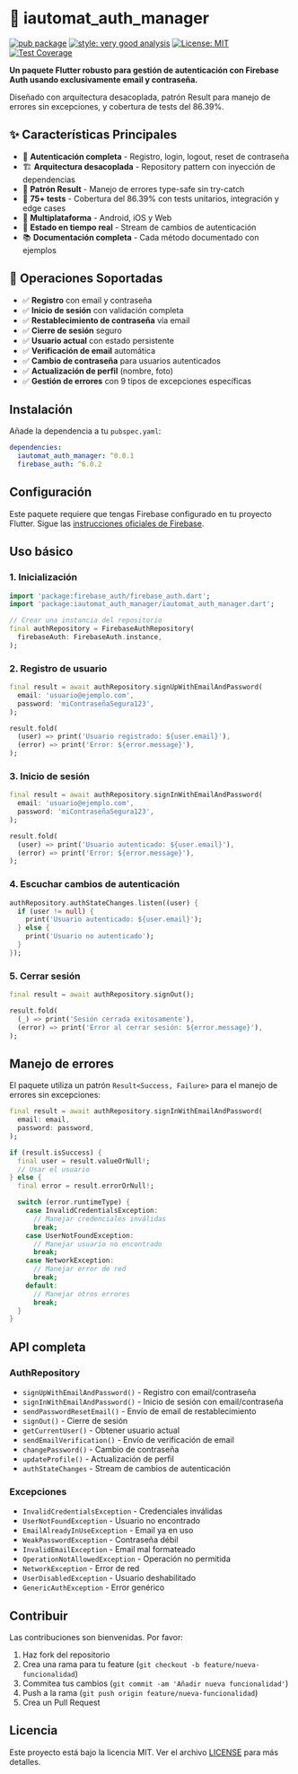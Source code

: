 # 🔐 iautomat_auth_manager

[![pub package](https://img.shields.io/pub/v/iautomat_auth_manager.svg)](https://pub.dev/packages/iautomat_auth_manager)
[![style: very good analysis](https://img.shields.io/badge/style-very_good_analysis-B22C89.svg)](https://pub.dev/packages/very_good_analysis)
[![License: MIT](https://img.shields.io/badge/License-MIT-yellow.svg)](https://opensource.org/licenses/MIT)
[![Test Coverage](https://img.shields.io/badge/coverage-86.39%25-brightgreen.svg)](https://github.com/yourusername/iautomat_auth_manager)

**Un paquete Flutter robusto para gestión de autenticación con Firebase Auth usando exclusivamente email y contraseña.**

Diseñado con arquitectura desacoplada, patrón Result para manejo de errores sin excepciones, y cobertura de tests del 86.39%.

## ✨ Características Principales

- 🔐 **Autenticación completa** - Registro, login, logout, reset de contraseña
- 🏗️ **Arquitectura desacoplada** - Repository pattern con inyección de dependencias
- 🎯 **Patrón Result** - Manejo de errores type-safe sin try-catch
- 🧪 **75+ tests** - Cobertura del 86.39% con tests unitarios, integración y edge cases
- 📱 **Multiplataforma** - Android, iOS y Web
- 🔄 **Estado en tiempo real** - Stream de cambios de autenticación
- 📚 **Documentación completa** - Cada método documentado con ejemplos

## 🔐 Operaciones Soportadas

- ✅ **Registro** con email y contraseña
- ✅ **Inicio de sesión** con validación completa
- ✅ **Restablecimiento de contraseña** vía email
- ✅ **Cierre de sesión** seguro
- ✅ **Usuario actual** con estado persistente
- ✅ **Verificación de email** automática
- ✅ **Cambio de contraseña** para usuarios autenticados
- ✅ **Actualización de perfil** (nombre, foto)
- ✅ **Gestión de errores** con 9 tipos de excepciones específicas

## Instalación

Añade la dependencia a tu `pubspec.yaml`:

```yaml
dependencies:
  iautomat_auth_manager: ^0.0.1
  firebase_auth: ^6.0.2
```

## Configuración

Este paquete requiere que tengas Firebase configurado en tu proyecto Flutter. Sigue las [instrucciones oficiales de Firebase](https://firebase.google.com/docs/flutter/setup).

## Uso básico

### 1. Inicialización

```dart
import 'package:firebase_auth/firebase_auth.dart';
import 'package:iautomat_auth_manager/iautomat_auth_manager.dart';

// Crear una instancia del repositorio
final authRepository = FirebaseAuthRepository(
  firebaseAuth: FirebaseAuth.instance,
);
```

### 2. Registro de usuario

```dart
final result = await authRepository.signUpWithEmailAndPassword(
  email: 'usuario@ejemplo.com',
  password: 'miContraseñaSegura123',
);

result.fold(
  (user) => print('Usuario registrado: ${user.email}'),
  (error) => print('Error: ${error.message}'),
);
```

### 3. Inicio de sesión

```dart
final result = await authRepository.signInWithEmailAndPassword(
  email: 'usuario@ejemplo.com',
  password: 'miContraseñaSegura123',
);

result.fold(
  (user) => print('Usuario autenticado: ${user.email}'),
  (error) => print('Error: ${error.message}'),
);
```

### 4. Escuchar cambios de autenticación

```dart
authRepository.authStateChanges.listen((user) {
  if (user != null) {
    print('Usuario autenticado: ${user.email}');
  } else {
    print('Usuario no autenticado');
  }
});
```

### 5. Cerrar sesión

```dart
final result = await authRepository.signOut();

result.fold(
  (_) => print('Sesión cerrada exitosamente'),
  (error) => print('Error al cerrar sesión: ${error.message}'),
);
```

## Manejo de errores

El paquete utiliza un patrón `Result<Success, Failure>` para el manejo de errores sin excepciones:

```dart
final result = await authRepository.signInWithEmailAndPassword(
  email: email,
  password: password,
);

if (result.isSuccess) {
  final user = result.valueOrNull!;
  // Usar el usuario
} else {
  final error = result.errorOrNull!;

  switch (error.runtimeType) {
    case InvalidCredentialsException:
      // Manejar credenciales inválidas
      break;
    case UserNotFoundException:
      // Manejar usuario no encontrado
      break;
    case NetworkException:
      // Manejar error de red
      break;
    default:
      // Manejar otros errores
      break;
  }
}
```

## API completa

### AuthRepository

- `signUpWithEmailAndPassword()` - Registro con email/contraseña
- `signInWithEmailAndPassword()` - Inicio de sesión con email/contraseña
- `sendPasswordResetEmail()` - Envío de email de restablecimiento
- `signOut()` - Cierre de sesión
- `getCurrentUser()` - Obtener usuario actual
- `sendEmailVerification()` - Envío de verificación de email
- `changePassword()` - Cambio de contraseña
- `updateProfile()` - Actualización de perfil
- `authStateChanges` - Stream de cambios de autenticación

### Excepciones

- `InvalidCredentialsException` - Credenciales inválidas
- `UserNotFoundException` - Usuario no encontrado
- `EmailAlreadyInUseException` - Email ya en uso
- `WeakPasswordException` - Contraseña débil
- `InvalidEmailException` - Email mal formateado
- `OperationNotAllowedException` - Operación no permitida
- `NetworkException` - Error de red
- `UserDisabledException` - Usuario deshabilitado
- `GenericAuthException` - Error genérico

## Contribuir

Las contribuciones son bienvenidas. Por favor:

1. Haz fork del repositorio
2. Crea una rama para tu feature (`git checkout -b feature/nueva-funcionalidad`)
3. Commitea tus cambios (`git commit -am 'Añadir nueva funcionalidad'`)
4. Push a la rama (`git push origin feature/nueva-funcionalidad`)
5. Crea un Pull Request

## Licencia

Este proyecto está bajo la licencia MIT. Ver el archivo [LICENSE](LICENSE) para más detalles.
